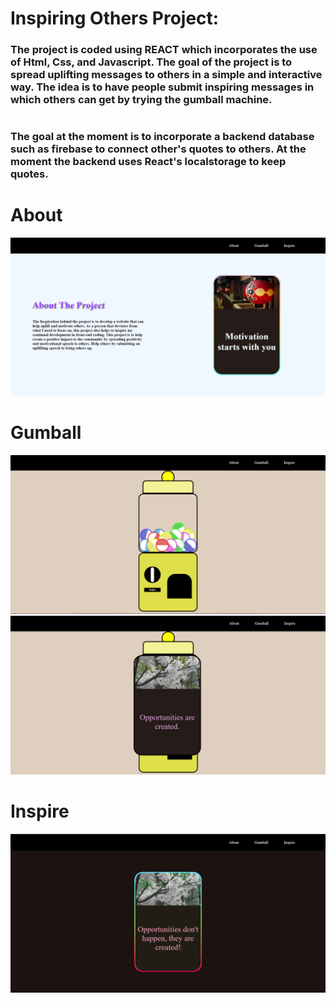 # Inspiring Others Project:
### The project is coded using REACT which incorporates the use of Html, Css, and Javascript. The goal of the project is to spread uplifting messages to others in a simple and interactive way. The idea is to have people submit inspiring messages in which others can get by trying the gumball machine.
#
### The goal at the moment is to incorporate a backend database such as firebase to connect other's quotes to others. At the moment the backend uses React's localstorage to keep quotes.

# About
![alt text](https://github.com/martinwong2020/Motivation/blob/main/src/images/about_img.PNG?raw=true)

# Gumball
![alt text](https://github.com/martinwong2020/Motivation/blob/main/src/images/gumball_img1.PNG?raw=true)
![alt text](https://github.com/martinwong2020/Motivation/blob/main/src/images/gumball_img2.PNG?raw=true)

# Inspire
![alt text](https://github.com/martinwong2020/Motivation/blob/main/src/images/inspire_img.PNG?raw=true)
